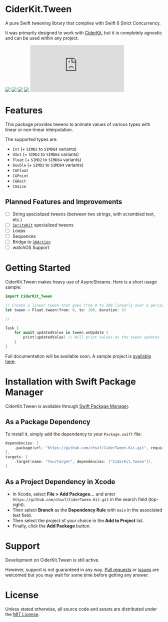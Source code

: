 # CiderKit.Tween

A pure Swift tweening library that complies with Swift 6 Strict Concurrency.

It was primarily designed to work with [CiderKit](https://github.com/chsxf/CiderKit), but it is completely agnostic and can be used within any project.

![](https://img.shields.io/badge/Platform-macOS%2014%2B%20%7C%20iOS%2013%2B%20%7C%20iPadOS%2013%2B%20%7C%20tvOS%2013%2B%20%7C%20visionOS%201%2B-orange)
![](https://img.shields.io/badge/Swift-6-orange)
![](https://github.com/chsxf/CiderCSSKit/actions/workflows/swift.yml/badge.svg)
[![](https://img.shields.io/badge/gitmoji-%20😜%20😍-FFDD67.svg)](https://gitmoji.dev/)
![](https://analytics.chsxf.dev/GitHubStats.badge/CiderKig.Tween/README.md) 

# Features

This package provides tweens to animate values of various types with linear or non-linear interpolation.

The supported types are:

- `Int` (+ `SIMD2` to `SIMD64` variants)
- `UInt` (+ `SIMD2` to `SIMD64` variants)
- `Float` (+ `SIMD2` to `SIMD64` variants)
- `Double` (+ `SIMD2` to `SIMD64` variants)
- `CGFloat` 
- `CGPoint`
- `CGRect`
- `CGSize`

## Planned Features and Improvements

- [ ] String specialized tweens (between two strings, with scrambled text, etc.)
- [ ] [`SpriteKit`](https://developer.apple.com/documentation/spritekit) specialized tweens
- [ ] Loops
- [ ] Sequences
- [ ] Bridge to [`SKAction`](https://developer.apple.com/documentation/spritekit/skaction)
- [ ] watchOS Support

# Getting Started

CiderKit.Tween makes heavy use of AsyncStreams. Here is a short usage sample:

```swift
import CiderKit_Tween

// Create a linear tween that goes from 0 to 100 linearly over a period of 5 seconds
let tween = Float.tween(from: 0, to: 100, duration: 5)

// ...

Task {
    for await updatedValue in tween.onUpdate {
        print(updatedValue) // Will print values as the tween updates
    }
}
```

Full documentation will be available soon. A sample project is [available here](https://github.com/chsxf/CiderKit.Tween.Sample).

# Installation with Swift Package Manager

CiderKit.Tween is available through [Swift Package Manager](https://github.com/apple/swift-package-manager).

## As a Package Dependency

To install it, simply add the dependency to your `Package.swift` file:

```swift
dependencies: [
    .package(url: "https://github.com/chsxf/CiderTween.Kit.git", requirement: .branch("main")),
],
targets: [
    .target(name: "YourTarget", dependencies: ["CiderKit.Tween"]),
]
```

## As a Project Dependency in Xcode

- In Xcode, select **File > Add Packages...** and enter `https://github.com/chsxf/CiderTween.Kit.git` in the search field (top-right). 
- Then select **Branch** as the **Dependency Rule** with `main` in the associated text field.
- Then select the project of your choice in the **Add to Project** list.
- Finally, click the **Add Package** button.

# Support

Development on CiderKit.Tween is still active.

However, support is not guaranteed in any way. [Pull requests](https://github.com/chsxf/CiderKit.Tween/pulls) or [issues](https://github.com/chsxf/CiderKit.Tween/issues) are welcomed but you may wait for some time before getting any answer.

# License

Unless stated otherwise, all source code and assets are distributed under the [MIT License](LICENSE).
